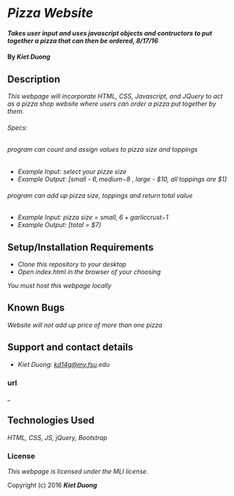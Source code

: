 # _Pizza Website_

#### _Takes user input and uses javascript objects and contructors to put together a pizza that can then be ordered, 8/17/16_

#### By _**Kiet Duong**_

## Description

_This webpage will incorporate HTML, CSS, Javascript, and JQuery to act as a pizza shop website where users can order a pizza put together by them._

###### Specs:

###### program can count and assign values to pizza size and toppings
* _Example Input: select your pizze size_
* _Example Output: [small - $6, medium -$8 , large - $10, all toppings are $1]_

###### program can add up pizza size, toppings and return total value
* _Example Input: pizza size = small, $6 + garlic crust-$1_
* _Example Output: [total = $7]_


## Setup/Installation Requirements

* _Clone this repository to your desktop_
* _Open index.html in the browser of your choosing_

_You must host this webpage locally_

## Known Bugs

_Website will not add up price of more than one pizza_

## Support and contact details

* _Kiet Duong: kd14g@my.fsu.edu_

### url
_

## Technologies Used

_HTML,
CSS,
JS,
jQuery,
Bootstrap_

### License

*This webpage is licensed under the MLI license.*

Copyright (c) 2016 **_Kiet Duong_**
